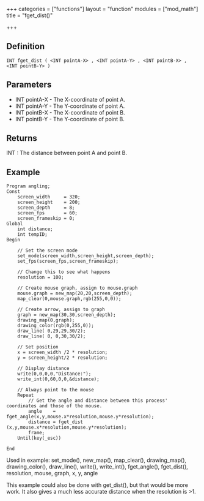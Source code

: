 +++
categories = ["functions"]
layout = "function"
modules = ["mod_math"]
title = "fget_dist()"

+++

## Definition

    INT fget_dist ( <INT pointA-X> , <INT pointA-Y> , <INT pointB-X> , <INT pointB-Y> )

## Parameters

- INT pointA-X - The X-coordinate of point A.
- INT pointA-Y - The Y-coordinate of point A.
- INT pointB-X - The X-coordinate of point B.
- INT pointB-Y - The Y-coordinate of point B.

## Returns

INT : The distance between point A and point B.

## Example

```
Program angling;
Const
    screen_width     = 320;
    screen_height    = 200;
    screen_depth     = 8;
    screen_fps       = 60;
    screen_frameskip = 0;
Global
    int distance;
    int tempID;
Begin

    // Set the screen mode
    set_mode(screen_width,screen_height,screen_depth);
    set_fps(screen_fps,screen_frameskip);

    // Change this to see what happens
    resolution = 100;

    // Create mouse graph, assign to mouse.graph
    mouse.graph = new_map(20,20,screen_depth);
    map_clear(0,mouse.graph,rgb(255,0,0));

    // Create arrow, assign to graph
    graph = new_map(30,30,screen_depth);
    drawing_map(0,graph);
    drawing_color(rgb(0,255,0));
    draw_line( 0,29,29,30/2);
    draw_line( 0, 0,30,30/2);

    // Set position
    x = screen_width /2 * resolution;
    y = screen_height/2 * resolution;

    // Display distance
    write(0,0,0,0,"Distance:");
    write_int(0,60,0,0,&distance);

    // Always point to the mouse
    Repeat
        // Get the angle and distance between this process' coordinates and those of the mouse.
        angle    = fget_angle(x,y,mouse.x*resolution,mouse.y*resolution);
        distance = fget_dist (x,y,mouse.x*resolution,mouse.y*resolution);
        frame;
    Until(key(_esc))

End
```

Used in example: set_mode(), new_map(), map_clear(), drawing_map(), drawing_color(), draw_line(), write(), write_int(), fget_angle(), fget_dist(), resolution, mouse, graph, x, y, angle

This example could also be done with get_dist(), but that would be more work. It also gives a much less accurate distance when the resolution is >1.
